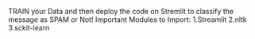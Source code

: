 TRAIN your Data and then deploy the code on Stremlit to classify the message as SPAM or Not!
Important Modules to Import:
1.Streamlit
2.nltk
3.sckit-learn


